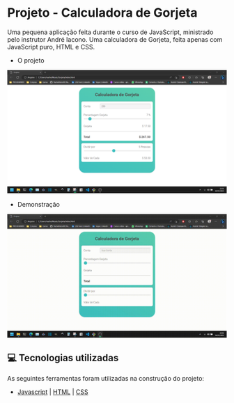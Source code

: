# Projeto - Calculadora de Gorjeta

Uma pequena aplicação feita durante o curso de JavaScript, ministrado pelo instrutor André Iacono. Uma calculadora de Gorjeta, feita apenas com JavaScript puro, HTML e CSS.

- O projeto
<img src="Gorjeta/assets/imgs/Captura de tela 2023-03-26 220138.png"/>

<br />

- Demonstração
<img src="Gorjeta/assets/imgs/calculadora de gorjeta.gif"/>

<br />

## 💻 Tecnologias utilizadas
As seguintes ferramentas foram utilizadas na construção do projeto:
- [Javascript](https://developer.mozilla.org/en-US/docs/Web/JavaScript) | [HTML](https://developer.mozilla.org/en-US/docs/Web/HTML) | [CSS](https://developer.mozilla.org/en-US/docs/Web/CSS)
